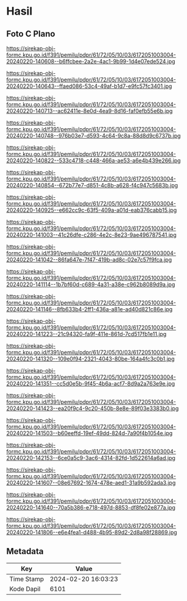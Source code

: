 # Hasil

## Foto C Plano

https://sirekap-obj-formc.kpu.go.id/f391/pemilu/pdpr/61/72/05/10/03/6172051003004-20240220-140608--b6ffcbee-2a2e-4ac1-9b99-1d4e07ede524.jpg

https://sirekap-obj-formc.kpu.go.id/f391/pemilu/pdpr/61/72/05/10/03/6172051003004-20240220-140643--ffaed086-53c4-49af-b1d7-e9fc57fc3401.jpg

https://sirekap-obj-formc.kpu.go.id/f391/pemilu/pdpr/61/72/05/10/03/6172051003004-20240220-140713--ac62411e-8e0d-4ea9-8d16-faf0efb55e6b.jpg

https://sirekap-obj-formc.kpu.go.id/f391/pemilu/pdpr/61/72/05/10/03/6172051003004-20240220-140748--976b03e7-d593-4c64-9c8a-88d8d9c6737b.jpg

https://sirekap-obj-formc.kpu.go.id/f391/pemilu/pdpr/61/72/05/10/03/6172051003004-20240220-140822--533c4718-c448-466a-ae53-a6e4b439e266.jpg

https://sirekap-obj-formc.kpu.go.id/f391/pemilu/pdpr/61/72/05/10/03/6172051003004-20240220-140854--672b77e7-d851-4c8b-a628-f4c947c5683b.jpg

https://sirekap-obj-formc.kpu.go.id/f391/pemilu/pdpr/61/72/05/10/03/6172051003004-20240220-140925--e662cc9c-63f5-409a-a01d-eab376cabb15.jpg

https://sirekap-obj-formc.kpu.go.id/f391/pemilu/pdpr/61/72/05/10/03/6172051003004-20240220-141003--41c26dfe-c286-4e2c-8e23-9ae496787541.jpg

https://sirekap-obj-formc.kpu.go.id/f391/pemilu/pdpr/61/72/05/10/03/6172051003004-20240220-141042--86fa647e-7f47-419b-ad8c-02e7c57f9fca.jpg

https://sirekap-obj-formc.kpu.go.id/f391/pemilu/pdpr/61/72/05/10/03/6172051003004-20240220-141114--1b7bf60d-c689-4a31-a38e-c962b8089d9a.jpg

https://sirekap-obj-formc.kpu.go.id/f391/pemilu/pdpr/61/72/05/10/03/6172051003004-20240220-141146--8fb633b4-2ff1-436a-a81e-ad40d821c86e.jpg

https://sirekap-obj-formc.kpu.go.id/f391/pemilu/pdpr/61/72/05/10/03/6172051003004-20240220-141223--21c94320-fa9f-411e-861d-7cd517fb1e11.jpg

https://sirekap-obj-formc.kpu.go.id/f391/pemilu/pdpr/61/72/05/10/03/6172051003004-20240220-141320--109e0f94-2321-4043-80be-164a4fc3c0b1.jpg

https://sirekap-obj-formc.kpu.go.id/f391/pemilu/pdpr/61/72/05/10/03/6172051003004-20240220-141351--cc5d0e5b-9f45-4b6a-acf7-8d9a2a763e9e.jpg

https://sirekap-obj-formc.kpu.go.id/f391/pemilu/pdpr/61/72/05/10/03/6172051003004-20240220-141423--ea20f9c4-9c20-450b-8e8e-89f03e3383b0.jpg

https://sirekap-obj-formc.kpu.go.id/f391/pemilu/pdpr/61/72/05/10/03/6172051003004-20240220-141503--b60eeffd-19ef-49dd-824d-7a90f4b1054e.jpg

https://sirekap-obj-formc.kpu.go.id/f391/pemilu/pdpr/61/72/05/10/03/6172051003004-20240220-142153--6ce0a5c9-3ac6-4314-82fd-1d522614a6ad.jpg

https://sirekap-obj-formc.kpu.go.id/f391/pemilu/pdpr/61/72/05/10/03/6172051003004-20240220-141607--08e67692-1674-478e-aed1-31a9b592ada3.jpg

https://sirekap-obj-formc.kpu.go.id/f391/pemilu/pdpr/61/72/05/10/03/6172051003004-20240220-141640--70a5b386-e718-497d-8853-df8fe02e877a.jpg

https://sirekap-obj-formc.kpu.go.id/f391/pemilu/pdpr/61/72/05/10/03/6172051003004-20240220-141806--e6e4fea1-d488-4b95-89d2-2d8a98f28869.jpg


## Metadata

| Key        | Value               |
| ---------- | ------------------- |
| Time Stamp | 2024-02-20 16:03:23 |
| Kode Dapil | 6101                |



